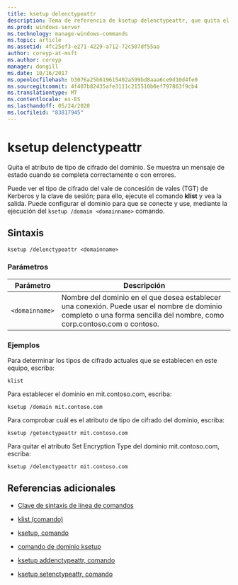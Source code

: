 ```yaml
---
title: ksetup delenctypeattr
description: Tema de referencia de ksetup delenctypeattr, que quita el atributo de tipo de cifrado del dominio.
ms.prod: windows-server
ms.technology: manage-windows-commands
ms.topic: article
ms.assetid: 4fc25ef3-e271-4229-a712-72c507df55aa
author: coreyp-at-msft
ms.author: coreyp
manager: dongill
ms.date: 10/16/2017
ms.openlocfilehash: b3076a25b619615402a599bd8aaa6ce9d10d4fe0
ms.sourcegitcommit: 4f407b82435afe3111c215510b0ef797863f9cb4
ms.translationtype: MT
ms.contentlocale: es-ES
ms.lasthandoff: 05/24/2020
ms.locfileid: "83817945"
---
```

# <a name="ksetup-delenctypeattr"></a>ksetup delenctypeattr

Quita el atributo de tipo de cifrado del dominio. Se muestra un mensaje de estado cuando se completa correctamente o con errores.

Puede ver el tipo de cifrado del vale de concesión de vales (TGT) de Kerberos y la clave de sesión; para ello, ejecute el comando **klist** y vea la salida. Puede configurar el dominio para que se conecte y use, mediante la ejecución del `ksetup /domain <domainname>` comando.

## <a name="syntax"></a>Sintaxis

```
ksetup /delenctypeattr <domainname>
```

### <a name="parameters"></a>Parámetros

| Parámetro | Descripción |
| ----------| ----------- |
| `<domainname>` | Nombre del dominio en el que desea establecer una conexión. Puede usar el nombre de dominio completo o una forma sencilla del nombre, como corp.contoso.com o contoso. |

### <a name="examples"></a>Ejemplos

Para determinar los tipos de cifrado actuales que se establecen en este equipo, escriba:

```
klist
```

Para establecer el dominio en mit.contoso.com, escriba:

```
ksetup /domain mit.contoso.com
```

Para comprobar cuál es el atributo de tipo de cifrado del dominio, escriba:

```
ksetup /getenctypeattr mit.contoso.com
```

Para quitar el atributo Set Encryption Type del dominio mit.contoso.com, escriba:

```
ksetup /delenctypeattr mit.contoso.com
```

## <a name="additional-references"></a>Referencias adicionales

- [Clave de sintaxis de línea de comandos](command-line-syntax-key.md)

- [klist (comando)](klist.md)

- [ksetup, comando](ksetup.md)

- [comando de dominio ksetup](ksetup-domain.md)

- [ksetup addenctypeattr, comando](ksetup-addenctypeattr.md)

- [ksetup setenctypeattr, comando](ksetup-setenctypeattr.md)
